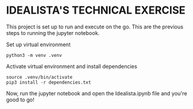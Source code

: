 # IDEALISTA'S TECHNICAL EXERCISE

This project is set up to run and execute on the go.
This are the previous steps to running the jupyter notebook.

Set up virtual environment
```
python3 -m venv .venv
```

Activate virtual environment and install dependencies
```
source .venv/bin/activate
pip3 install -r dependencies.txt
```

Now, run the jupyter notebook and open the Idealista.ipynb file
and you're good to go!
